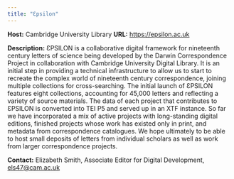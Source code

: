 ```yaml
---
title: "Ɛpsilon"
---
```




**Host:** Cambridge University Library
**URL:** <https://epsilon.ac.uk>

**Description:**
ƐPSILON is a collaborative digital framework for nineteenth century letters of science
 being developed by the Darwin Correspondence Project in collaboration with Cambridge
 University Digital Library. It is an initial step in providing a technical infrastructure
 to allow us to start to recreate the complex world of nineteenth century correspondence,
 joining multiple collections for cross-searching. The initial launch of ƐPSILON features
 eight collections, accounting for 45,000 letters and reflecting a variety of source
 materials. The data of each project that contributes to ƐPSILON is converted into
 TEI P5 and served up in an XTF instance. So far we have incorporated a mix of active
 projects with long-standing digital editions, finished projects whose work has existed
 only in print, and metadata from correspondence catalogues. We hope ultimately to
 be able to host small deposits of letters from individual scholars as well as work
 from larger correspondence projects.

**Contact:**
Elizabeth Smith, Associate Editor for Digital Development, [els47@cam.ac.uk](mailto:els47@cam.ac.uk)

